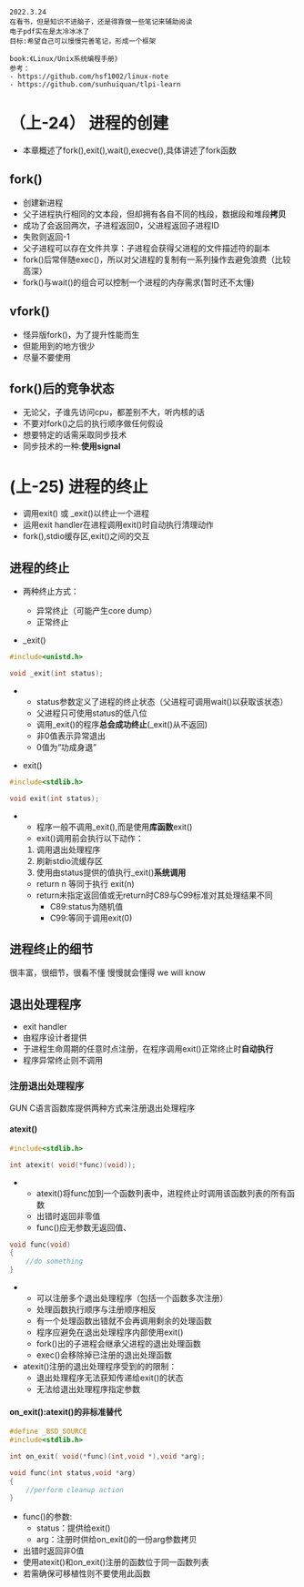 ```
2022.3.24
在看书，但是知识不进脑子，还是得靠做一些笔记来辅助阅读
电子pdf实在是太冷冰冰了
目标:希望自己可以慢慢完善笔记，形成一个框架
```

```
book:《Linux/Unix系统编程手册》
参考：
- https://github.com/hsf1002/linux-note
- https://github.com/sunhuiquan/tlpi-learn
```

# （上-24） 进程的创建
- 本章概述了fork(),exit(),wait(),execve(),具体讲述了fork函数

## fork()
- 创建新进程
- 父子进程执行相同的文本段，但却拥有各自不同的栈段，数据段和堆段**拷贝**
- 成功了会返回两次，子进程返回0，父进程返回子进程ID
- 失败则返回-1
- 父子进程可以存在文件共享：子进程会获得父进程的文件描述符的副本
- fork()后常伴随exec()，所以对父进程的复制有一系列操作去避免浪费（比较高深）
- fork()与wait()的组合可以控制一个进程的内存需求(暂时还不太懂)

## vfork()
- 怪异版fork()，为了提升性能而生
- 但能用到的地方很少
- 尽量不要使用

## fork()后的竞争状态
- 无论父，子谁先访问cpu，都差别不大，听内核的话
- 不要对fork()之后的执行顺序做任何假设
- 想要特定的话需采取同步技术
- 同步技术的一种:**使用signal**

# (上-25) 进程的终止
- 调用exit() 或 _exit()以终止一个进程
- 运用exit handler在进程调用exit()时自动执行清理动作
- fork(),stdio缓存区,exit()之间的交互

## 进程的终止
- 两种终止方式：
    - 异常终止（可能产生core dump）
    - 正常终止

- _exit()
```c
#include<unistd.h>

void _exit(int status);
```
-
    - status参数定义了进程的终止状态（父进程可调用wait()以获取该状态）
    - 父进程只可使用status的低八位
    - 调用_exit()的程序**总会成功终止**(_exit()从不返回)
    - 非0值表示异常退出
    - 0值为“功成身退”

- exit()
```c
#include<stdlib.h>

void exit(int status);
```
-
    - 程序一般不调用_exit(),而是使用**库函数**exit()
    - exit()调用前会执行以下动作：
    1. 调用退出处理程序
    2. 刷新stdio流缓存区
    3. 使用由status提供的值执行_exit()**系统调用**
    - return n 等同于执行 exit(n)
    - return未指定返回值或无return时C89与C99标准对其处理结果不同
        - C89:status为随机值
        - C99:等同于调用exit(0)

## 进程终止的细节
很丰富，很细节，很看不懂
慢慢就会懂得
we will know

## 退出处理程序
- exit handler
- 由程序设计者提供
- 于进程生命周期的任意时点注册，在程序调用exit()正常终止时**自动执行**
- 程序异常终止则不调用

### 注册退出处理程序
GUN C语言函数库提供两种方式来注册退出处理程序
#### atexit()
```c
#include<stdlib.h>

int atexit( void(*func)(void));
```
-
    - atexit()将func加到一个函数列表中，进程终止时调用该函数列表的所有函数
    - 出错时返回非零值
    - func()应无参数无返回值、
```c
void func(void)
{
    //do something
}
``` 
- 
   - 可以注册多个退出处理程序（包括一个函数多次注册）
   - 处理函数执行顺序与注册顺序相反
   - 有一个处理函数出错就不会再调用剩余的处理函数
   - 程序应避免在退出处理程序内部使用exit()
   - fork()出的子进程会继承父进程的退出处理函数
   - exec()会移除掉已注册的退出处理函数 
- atexit()注册的退出处理程序受到的的限制：
    - 退出处理程序无法获知传递给exit()的状态
    - 无法给退出处理程序指定参数

#### on_exit():atexit()的非标准替代
```c
#define _BSD_SOURCE
#include<stdlib.h>

int on_exit( void(*func)(int,void *),void *arg);
```
```c
void func(int status,void *arg)
{
    //perform cleanup action
}
```
- func()的参数:
    - status：提供给exit()
    - arg：注册时供给on_exit()的一份arg参数拷贝
- 出错时返回非0值
- 使用atexit()和on_exit()注册的函数位于同一函数列表
- 若需确保可移植性则不要使用此函数